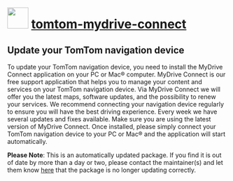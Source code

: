 # <img src="https://cdn.jsdelivr.net/gh/mkevenaar/chocolatey-packages@86ad3e5602f41deae0b68822437731e5e51de3a8/icons/tomtom-mydrive-connect.png" width="48" height="48"/> [tomtom-mydrive-connect](https://community.chocolatey.org/packages/tomtom-mydrive-connect)

## Update your TomTom navigation device

To update your TomTom navigation device, you need to install the MyDrive Connect application on your PC or Mac® computer. MyDrive Connect is our free support application that helps you to manage your content and services on your TomTom navigation device. Via MyDrive Connect we will offer you the latest maps, software updates, and the possibility to renew your services. We recommend connecting your navigation device regularly to ensure you will have the best driving experience. Every week we have several updates and fixes available. Make sure you are using the latest version of MyDrive Connect. Once installed, please simply connect your TomTom navigation device to your PC or Mac® and the application will start automatically.

**Please Note**: This is an automatically updated package. If you find it is
out of date by more than a day or two, please contact the maintainer(s) and
let them know [here](https://github.com/mkevenaar/chocolatey-packages/issues) that the package is no longer updating correctly.
